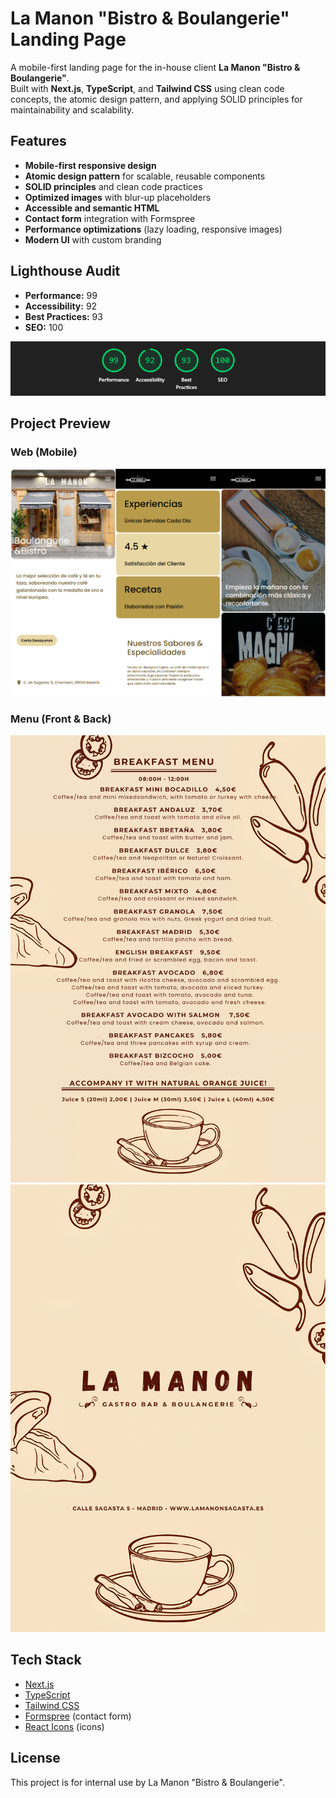 # La Manon "Bistro & Boulangerie" Landing Page

A mobile-first landing page for the in-house client **La Manon "Bistro & Boulangerie"**.  
Built with **Next.js**, **TypeScript**, and **Tailwind CSS** using clean code concepts, the atomic design pattern, and applying SOLID principles for maintainability and scalability.

## Features

- **Mobile-first responsive design**
- **Atomic design pattern** for scalable, reusable components
- **SOLID principles** and clean code practices
- **Optimized images** with blur-up placeholders
- **Accessible and semantic HTML**
- **Contact form** integration with Formspree
- **Performance optimizations** (lazy loading, responsive images)
- **Modern UI** with custom branding

## Lighthouse Audit

- **Performance:** 99
- **Accessibility:** 92
- **Best Practices:** 93
- **SEO:** 100

![Lighthouse scores](assets/lighthouse_metrics.png)

## Project Preview

### Web (Mobile)

![Mobile Preview Web](assets/mobile_web_preview.png)

### Menu (Front & Back)

![Mobile Preview Menu Front](assets/menu_preview_front.png)
![Mobile Preview Menu Back](assets/menu_preview_back.png)

## Tech Stack

- [Next.js](https://nextjs.org/)
- [TypeScript](https://www.typescriptlang.org/)
- [Tailwind CSS](https://tailwindcss.com/)
- [Formspree](https://formspree.io/) (contact form)
- [React Icons](https://react-icons.github.io/react-icons/) (icons)

## License

This project is for internal use by La Manon "Bistro & Boulangerie".

